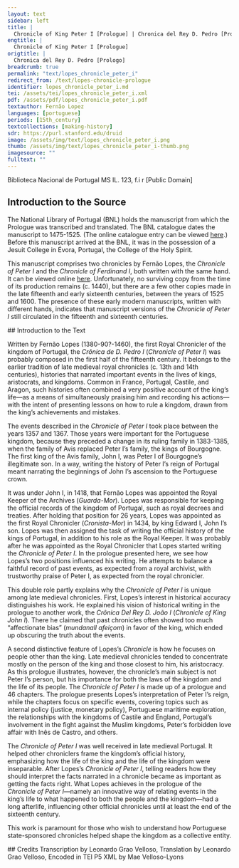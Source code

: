 ```yaml
---
layout: text
sidebar: left
title: |
  Chronicle of King Peter I [Prologue] | Chronica del Rey D. Pedro [Prologo]
engtitle: |
  Chronicle of King Peter I [Prologue]
origtitle: |
  Chronica del Rey D. Pedro [Prologo]
breadcrumb: true
permalink: "text/lopes_chronicle_peter_i"
redirect_from: /text/lopes-chronicle-prologue
identifier: lopes_chronicle_peter_i.md
tei: /assets/tei/lopes_chronicle_peter_i.xml
pdf: /assets/pdf/lopes_chronicle_peter_i.pdf
textauthor: Fernão Lopez
languages: [portuguese]
periods: [15th_century]
textcollections: [making-history]
sdr: https://purl.stanford.edu/druid 
image: /assets/img/text/lopes_chronicle_peter_i.png
thumb: /assets/img/text/lopes_chronicle_peter_i-thumb.png
imagesource: ""
fulltext: ""
---
```

 Biblioteca Nacional de Portugal MS IL. 123, f.i r [Public Domain]
 
## Introduction to the Source 
<p>The National Library of Portugal (BNL) holds the manuscript from which the Prologue was transcribed and translated. The BNL catalogue dates the manuscript to 1475-1525. (The online catalogue entry can be viewed <a href="http://catalogo.bnportugal.gov.pt/ipac20/ipac.jsp?profile=bn&source=~!bnp&view=subscriptionsummary&uri=full=3100024~!1818374~!2&ri=1&aspect=subtab13&menu=search&ipp=20&spp=20&staffonly=&term=lus%C3%83%C2%ADadas&index=.TW&uindex=&aspect=subtab13&menu=search&ri=1">here</a>.) Before this manuscript arrived at the BNL, it was in the possession of a Jesuit College in Évora, Portugal, the College of the Holy Spirit.</p> <p>This manuscript comprises two chronicles by Fernão Lopes, the <em>Chronicle of Peter I</em> and the <em>Chronicle of Ferdinand I</em>, both written with the same hand. It can be viewed online <a href="http://purl.pt/31510">here</a>. Unfortunately, no surviving copy from the time of its production remains (c. 1440), but there are a few other copies made in the late fifteenth and early sixteenth centuries, between the years of 1525 and 1600. The presence of these early modern manuscripts, written with different hands, indicates that manuscript versions of the <em>Chronicle of Peter I</em> still circulated in the fifteenth and sixteenth centuries.</p>
## Introduction to the Text 
<p>Written by Fernão Lopes (1380-90?-1460), the first Royal Chronicler of the kingdom of Portugal, the <em>Crônica de D. Pedro I</em> (<em>Chronicle of Peter I</em>) was probably composed in the first half of the fifteenth century. It belongs to the earlier tradition of late medieval royal chronicles (c. 13th and 14th centuries), histories that narrated important events in the lives of kings, aristocrats, and kingdoms. Common in France, Portugal, Castile, and Aragon, such histories often combined a very positive account of the king’s life—as a means of simultaneously praising him and recording his actions—with the intent of presenting lessons on how to rule a kingdom, drawn from the king’s achievements and mistakes.</p> <p>The events described in the <em>Chronicle of Peter I</em> took place between the years 1357 and 1367. Those years were important for the Portuguese kingdom, because they preceded a change in its ruling family in 1383-1385, when the family of Avis replaced Peter I’s family, the kings of Bourgogne. The first king of the Avis family, John I, was Peter I of Bourgogne’s illegitimate son. In a way, writing the history of Peter I’s reign of Portugal meant narrating the beginnings of John I’s ascension to the Portuguese crown.</p> <p>It was under John I, in 1418, that Fernão Lopes was appointed the Royal Keeper of the Archives (<em>Guarda-Mor</em>). Lopes was responsible for keeping the official records of the kingdom of Portugal, such as royal decrees and treaties. After holding that position for 26 years, Lopes was appointed as the first Royal Chronicler (<em>Cronista-Mor</em>) in 1434, by king Edward I, John I’s son. Lopes was then assigned the task of writing the official history of the kings of Portugal, in addition to his role as the Royal Keeper. It was probably after he was appointed as the Royal Chronicler that Lopes started writing the <em>Chronicle of Peter I</em>. In the prologue presented here, we see how Lopes’s two positions influenced his writing. He attempts to balance a faithful record of past events, as expected from a royal archivist, with trustworthy praise of Peter I, as expected from the royal chronicler.</p> <p>This double role partly explains why the <em>Chronicle of Peter I</em> is unique among late medieval chronicles. First, Lopes’s interest in historical accuracy distinguishes his work. He explained his vision of historical writing in the prologue to another work, the <em>Crônica Del Rey D. João I</em> (<em>Chronicle of King John I</em>). There he claimed that past chronicles often showed too much “affectionate bias” (<em>mundanall afeiçom</em>) in favor of the king, which ended up obscuring the truth about the events.</p> <p>A second distinctive feature of Lopes’s <em>Chronicle</em> is how he focuses on people other than the king. Late medieval chronicles tended to concentrate mostly on the person of the king and those closest to him, his aristocracy. As this prologue illustrates, however, the chronicle’s main subject is not Peter I’s person, but his importance for both the laws of the kingdom and the life of its people. The <em>Chronicle of Peter I</em> is made up of a prologue and 46 chapters. The prologue presents Lopes’s interpretation of Peter I’s reign, while the chapters focus on specific events, covering topics such as internal policy (justice, monetary policy), Portuguese maritime exploration, the relationships with the kingdoms of Castile and England, Portugal’s involvement in the fight against the Muslim kingdoms, Peter’s forbidden love affair with Inês de Castro, and others.</p> <p>The <em>Chronicle of Peter I</em> was well received in late medieval Portugal. It helped other chroniclers frame the kingdom’s official history, emphasizing how the life of the king and the life of the kingdom were inseparable. After Lopes’s <em>Chronicle of Peter I</em>, telling readers how they should interpret the facts narrated in a chronicle became as important as getting the facts right. What Lopes achieves in the prologue of the <em>Chronicle of Peter I</em>—namely an innovative way of relating events in the king’s life to what happened to both the people and the kingdom—had a long afterlife, influencing other official chronicles until at least the end of the sixteenth century.</p> <p>This work is paramount for those who wish to understand how Portuguese state-sponsored chronicles helped shape the kingdom as a collective entity.</p>
## Credits
Transcription by Leonardo Grao Velloso, Translation by Leonardo Grao Velloso, Encoded in TEI P5 XML by Mae Velloso-Lyons
